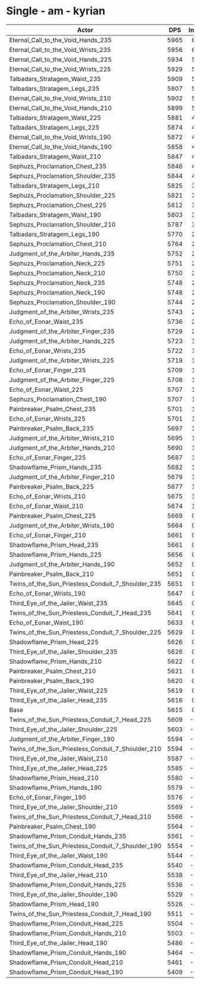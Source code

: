 # Single - am - kyrian
| Actor | DPS | Increase |
|---|:---:|:---:|
|Eternal_Call_to_the_Void_Hands_235|5965|6.24%|
|Eternal_Call_to_the_Void_Wrists_235|5956|6.07%|
|Eternal_Call_to_the_Void_Hands_225|5934|5.68%|
|Eternal_Call_to_the_Void_Wrists_225|5929|5.60%|
|Talbadars_Stratagem_Waist_235|5909|5.24%|
|Talbadars_Stratagem_Legs_235|5907|5.21%|
|Eternal_Call_to_the_Void_Wrists_210|5902|5.11%|
|Eternal_Call_to_the_Void_Hands_210|5899|5.06%|
|Talbadars_Stratagem_Waist_225|5881|4.73%|
|Talbadars_Stratagem_Legs_225|5874|4.61%|
|Eternal_Call_to_the_Void_Wrists_190|5872|4.58%|
|Eternal_Call_to_the_Void_Hands_190|5858|4.32%|
|Talbadars_Stratagem_Waist_210|5847|4.14%|
|Sephuzs_Proclamation_Chest_235|5846|4.12%|
|Sephuzs_Proclamation_Shoulder_235|5844|4.08%|
|Talbadars_Stratagem_Legs_210|5825|3.75%|
|Sephuzs_Proclamation_Shoulder_225|5821|3.67%|
|Sephuzs_Proclamation_Chest_225|5812|3.51%|
|Talbadars_Stratagem_Waist_190|5803|3.35%|
|Sephuzs_Proclamation_Shoulder_210|5787|3.07%|
|Talbadars_Stratagem_Legs_190|5770|2.77%|
|Sephuzs_Proclamation_Chest_210|5764|2.66%|
|Judgment_of_the_Arbiter_Hands_235|5752|2.45%|
|Sephuzs_Proclamation_Neck_225|5751|2.42%|
|Sephuzs_Proclamation_Neck_210|5750|2.41%|
|Sephuzs_Proclamation_Neck_235|5748|2.37%|
|Sephuzs_Proclamation_Neck_190|5748|2.36%|
|Sephuzs_Proclamation_Shoulder_190|5744|2.30%|
|Judgment_of_the_Arbiter_Wrists_235|5743|2.28%|
|Echo_of_Eonar_Waist_235|5736|2.15%|
|Judgment_of_the_Arbiter_Finger_235|5729|2.04%|
|Judgment_of_the_Arbiter_Hands_225|5723|1.93%|
|Echo_of_Eonar_Wrists_235|5722|1.92%|
|Judgment_of_the_Arbiter_Wrists_225|5719|1.86%|
|Echo_of_Eonar_Finger_235|5709|1.68%|
|Judgment_of_the_Arbiter_Finger_225|5708|1.66%|
|Echo_of_Eonar_Waist_225|5707|1.65%|
|Sephuzs_Proclamation_Chest_190|5707|1.64%|
|Painbreaker_Psalm_Chest_235|5701|1.54%|
|Echo_of_Eonar_Wrists_225|5701|1.54%|
|Painbreaker_Psalm_Back_235|5697|1.46%|
|Judgment_of_the_Arbiter_Wrists_210|5695|1.42%|
|Judgment_of_the_Arbiter_Hands_210|5690|1.34%|
|Echo_of_Eonar_Finger_225|5687|1.29%|
|Shadowflame_Prism_Hands_235|5682|1.20%|
|Judgment_of_the_Arbiter_Finger_210|5679|1.14%|
|Painbreaker_Psalm_Back_225|5677|1.10%|
|Echo_of_Eonar_Wrists_210|5675|1.08%|
|Echo_of_Eonar_Waist_210|5674|1.06%|
|Painbreaker_Psalm_Chest_225|5669|0.96%|
|Judgment_of_the_Arbiter_Wrists_190|5664|0.87%|
|Echo_of_Eonar_Finger_210|5661|0.82%|
|Shadowflame_Prism_Head_235|5661|0.82%|
|Shadowflame_Prism_Hands_225|5656|0.74%|
|Judgment_of_the_Arbiter_Hands_190|5652|0.66%|
|Painbreaker_Psalm_Back_210|5651|0.64%|
|Twins_of_the_Sun_Priestess_Conduit_7_Shoulder_235|5651|0.64%|
|Echo_of_Eonar_Wrists_190|5647|0.56%|
|Third_Eye_of_the_Jailer_Waist_235|5645|0.54%|
|Twins_of_the_Sun_Priestess_Conduit_7_Head_235|5641|0.47%|
|Echo_of_Eonar_Waist_190|5633|0.32%|
|Twins_of_the_Sun_Priestess_Conduit_7_Shoulder_225|5629|0.24%|
|Shadowflame_Prism_Head_225|5626|0.19%|
|Third_Eye_of_the_Jailer_Shoulder_235|5626|0.19%|
|Shadowflame_Prism_Hands_210|5622|0.13%|
|Painbreaker_Psalm_Chest_210|5621|0.11%|
|Painbreaker_Psalm_Back_190|5620|0.09%|
|Third_Eye_of_the_Jailer_Waist_225|5619|0.07%|
|Third_Eye_of_the_Jailer_Head_235|5616|0.02%|
|Base|5615|0.00%|
|Twins_of_the_Sun_Priestess_Conduit_7_Head_225|5609|-0.11%|
|Third_Eye_of_the_Jailer_Shoulder_225|5603|-0.21%|
|Judgment_of_the_Arbiter_Finger_190|5594|-0.37%|
|Twins_of_the_Sun_Priestess_Conduit_7_Shoulder_210|5594|-0.37%|
|Third_Eye_of_the_Jailer_Waist_210|5587|-0.50%|
|Third_Eye_of_the_Jailer_Head_225|5585|-0.53%|
|Shadowflame_Prism_Head_210|5580|-0.63%|
|Shadowflame_Prism_Hands_190|5579|-0.64%|
|Echo_of_Eonar_Finger_190|5576|-0.69%|
|Third_Eye_of_the_Jailer_Shoulder_210|5569|-0.82%|
|Twins_of_the_Sun_Priestess_Conduit_7_Head_210|5566|-0.87%|
|Painbreaker_Psalm_Chest_190|5564|-0.90%|
|Shadowflame_Prism_Conduit_Hands_235|5561|-0.95%|
|Twins_of_the_Sun_Priestess_Conduit_7_Shoulder_190|5554|-1.09%|
|Third_Eye_of_the_Jailer_Waist_190|5544|-1.26%|
|Shadowflame_Prism_Conduit_Head_235|5540|-1.34%|
|Third_Eye_of_the_Jailer_Head_210|5538|-1.37%|
|Shadowflame_Prism_Conduit_Hands_225|5536|-1.41%|
|Third_Eye_of_the_Jailer_Shoulder_190|5529|-1.53%|
|Shadowflame_Prism_Head_190|5526|-1.59%|
|Twins_of_the_Sun_Priestess_Conduit_7_Head_190|5511|-1.85%|
|Shadowflame_Prism_Conduit_Head_225|5504|-1.97%|
|Shadowflame_Prism_Conduit_Hands_210|5503|-1.99%|
|Third_Eye_of_the_Jailer_Head_190|5486|-2.29%|
|Shadowflame_Prism_Conduit_Hands_190|5464|-2.69%|
|Shadowflame_Prism_Conduit_Head_210|5461|-2.74%|
|Shadowflame_Prism_Conduit_Head_190|5409|-3.66%|
